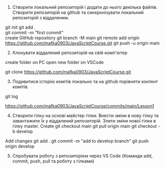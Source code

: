1. Створити локальний репозиторій і додати до нього декілька файлів. Створити репозиторій на github та синхронізувати локальний репозиторій з віддаленим.

git init
git add .  
git commit -m "first commit"  
create GitHub repository
git branch -M main
git remote add origin https://github.com/mafka0903/JavaScriptCourse.git
git push -u origin main

2. Клонувати віддалений репозиторій на свій комп'ютер

create folder on PC
open new folder on VSCode

git clone https://github.com/mafka0903/JavaScriptCourse.git

3. Подивитися історію комітів локально та на github порівняти контент комітів.

git log

https://github.com/mafka0903/JavaScriptCourse/commits/main/Lesson1

4. Створити гілку на основі майстер гілки. Внести зміни в нову гілку та завантажити їх у віддалений репозиторій. Злити зміни нової гілки в гілку master.
   Create
   git checkout main
   git pull origin main
   git checkout -b develop

Add changes
git add .
git commit -m "add to develop branch"
git push origin develop

5. Спробувати роботу з репозиторієм через VS Code (Команди add, commit, push, pull та роботу з гілками)
